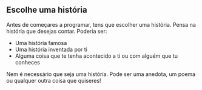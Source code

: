 ## Escolhe uma história

Antes de começares a programar, tens que escolher uma história. Pensa na história que desejas contar. Poderia ser:

+ Uma história famosa
+ Uma história inventada por ti
+ Alguma coisa que te tenha acontecido a ti ou com alguém que tu conheces

Nem é necessário que seja uma história. Pode ser uma anedota, um poema ou qualquer outra coisa que quiseres!